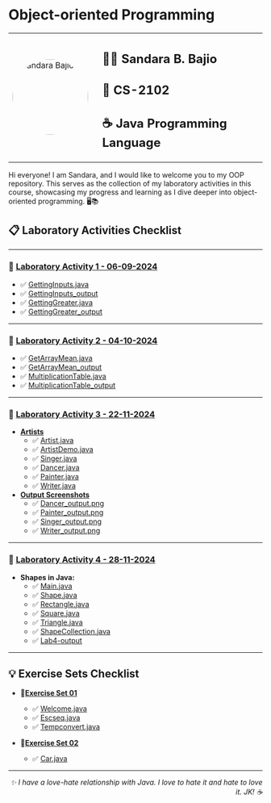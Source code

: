 # Object-oriented Programming
<table>
  <tr>
    <td style="padding-right: 20px;">
      <img src="https://drive.google.com/uc?id=1doBylTYvOLnCkRZN3VWnWbgsiXuRjWLQ" alt="Sandara Bajio" width="150" style="border-radius: 50%;">
    </td>
    <td>
      <h2> 🧑‍💻 Sandara B. Bajio</h2>
      <h2> 📘 CS-2102</h2>
      <h2> ☕ Java Programming Language</h2>
    </td>
  </tr>
</table>


Hi everyone! I am Sandara, and I would like to welcome you to my OOP repository. This serves as the collection of my laboratory activities in this course, showcasing my progress and learning as I dive deeper into object-oriented programming. 🖥️📚

## 📋 Laboratory Activities Checklist
---

### 📌 **[Laboratory Activity 1 - 06-09-2024](https://github.com/SandaraBajio/Bajio-Sandara-B.-OOP/tree/main/BajioSandaraCS2102_OOPactivities/Laboratory%20Activities/Laboratory%20Activity%201%20-%2006-09-2024)**
  - ✅ [GettingInputs.java](https://github.com/SandaraBajio/Bajio-Sandara-B.-OOP/blob/main/BajioSandaraCS2102_OOPactivities/Laboratory%20Activities/Laboratory%20Activity%201%20-%2006-09-2024/GettingInputs.java)
  - ✅ [GettingInputs_output](https://github.com/SandaraBajio/Bajio-Sandara-B.-OOP/blob/main/BajioSandaraCS2102_OOPactivities/Laboratory%20Activities/Laboratory%20Activity%201%20-%2006-09-2024/GettingInputs_output.png)
  - ✅ [GettingGreater.java](https://github.com/SandaraBajio/Bajio-Sandara-B.-OOP/blob/main/BajioSandaraCS2102_OOPactivities/Laboratory%20Activities/Laboratory%20Activity%201%20-%2006-09-2024/GettingGreater.java)
  - ✅ [GettingGreater_output](https://github.com/SandaraBajio/Bajio-Sandara-B.-OOP/blob/main/BajioSandaraCS2102_OOPactivities/Laboratory%20Activities/Laboratory%20Activity%201%20-%2006-09-2024/GettingGreater_output.png)

---

### 📌 **[Laboratory Activity 2 - 04-10-2024](https://github.com/SandaraBajio/Bajio-Sandara-B.-OOP/tree/main/BajioSandaraCS2102_OOPactivities/Laboratory%20Activities/Laboratory%20Activity%202%20-%2004-10-2024)**
  - ✅ [GetArrayMean.java](https://github.com/SandaraBajio/Bajio-Sandara-B.-OOP/blob/main/BajioSandaraCS2102_OOPactivities/Laboratory%20Activities/Laboratory%20Activity%202%20-%2004-10-2024/GetArrayMean.java)
  - ✅ [GetArrayMean_output](https://github.com/SandaraBajio/Bajio-Sandara-B.-OOP/blob/main/BajioSandaraCS2102_OOPactivities/Laboratory%20Activities/Laboratory%20Activity%202%20-%2004-10-2024/GetArrayMean_output.png)
  - ✅ [MultiplicationTable.java](https://github.com/SandaraBajio/Bajio-Sandara-B.-OOP/blob/main/BajioSandaraCS2102_OOPactivities/Laboratory%20Activities/Laboratory%20Activity%202%20-%2004-10-2024/MultiplicationTable.java)
  - ✅ [MultiplicationTable_output](https://github.com/SandaraBajio/Bajio-Sandara-B.-OOP/blob/main/BajioSandaraCS2102_OOPactivities/Laboratory%20Activities/Laboratory%20Activity%202%20-%2004-10-2024/MultiplicationTable_output.png)

---

### 📌 **[Laboratory Activity 3 - 22-11-2024](https://github.com/SandaraBajio/Bajio-Sandara-B.-OOP/tree/main/BajioSandaraCS2102_OOPactivities/Laboratory%20Activities/Laboratory%20Activity%203%20-%2022-11-2024)**
- **[Artists](https://github.com/SandaraBajio/Bajio-Sandara-B.-OOP/tree/main/BajioSandaraCS2102_OOPactivities/Laboratory%20Activities/Laboratory%20Activity%203%20-%2022-11-2024/Artists)**
    - ✅ [Artist.java](https://github.com/SandaraBajio/Bajio-Sandara-B.-OOP/blob/main/BajioSandaraCS2102_OOPactivities/Laboratory%20Activities/Laboratory%20Activity%203%20-%2022-11-2024/Artists/Artist.java)
    - ✅ [ArtistDemo.java](https://github.com/SandaraBajio/Bajio-Sandara-B.-OOP/blob/main/BajioSandaraCS2102_OOPactivities/Laboratory%20Activities/Laboratory%20Activity%203%20-%2022-11-2024/Artists/ArtistDemo.java)
    - ✅ [Singer.java](https://github.com/SandaraBajio/Bajio-Sandara-B.-OOP/blob/main/BajioSandaraCS2102_OOPactivities/Laboratory%20Activities/Laboratory%20Activity%203%20-%2022-11-2024/Artists/Singer.java)
    - ✅ [Dancer.java](https://github.com/SandaraBajio/Bajio-Sandara-B.-OOP/blob/main/BajioSandaraCS2102_OOPactivities/Laboratory%20Activities/Laboratory%20Activity%203%20-%2022-11-2024/Artists/Dancer.java)
    - ✅ [Painter.java](https://github.com/SandaraBajio/Bajio-Sandara-B.-OOP/blob/main/BajioSandaraCS2102_OOPactivities/Laboratory%20Activities/Laboratory%20Activity%203%20-%2022-11-2024/Artists/Painter.java)
    - ✅ [Writer.java](https://github.com/SandaraBajio/Bajio-Sandara-B.-OOP/blob/main/BajioSandaraCS2102_OOPactivities/Laboratory%20Activities/Laboratory%20Activity%203%20-%2022-11-2024/Artists/Writer.java)
- **[Output Screenshots](https://github.com/SandaraBajio/Bajio-Sandara-B.-OOP/tree/main/BajioSandaraCS2102_OOPactivities/Laboratory%20Activities/Laboratory%20Activity%203%20-%2022-11-2024/Output%20Screenshots)**
    - ✅ [Dancer_output.png](https://github.com/SandaraBajio/Bajio-Sandara-B.-OOP/blob/main/BajioSandaraCS2102_OOPactivities/Laboratory%20Activities/Laboratory%20Activity%203%20-%2022-11-2024/Output%20Screenshots/Dancer_output.png)
    - ✅ [Painter_output.png](https://github.com/SandaraBajio/Bajio-Sandara-B.-OOP/blob/main/BajioSandaraCS2102_OOPactivities/Laboratory%20Activities/Laboratory%20Activity%203%20-%2022-11-2024/Output%20Screenshots/Painter_output.png)
    - ✅ [Singer_output.png](https://github.com/SandaraBajio/Bajio-Sandara-B.-OOP/blob/main/BajioSandaraCS2102_OOPactivities/Laboratory%20Activities/Laboratory%20Activity%203%20-%2022-11-2024/Output%20Screenshots/Singer_output.png)
    - ✅ [Writer_output.png](https://github.com/SandaraBajio/Bajio-Sandara-B.-OOP/blob/main/BajioSandaraCS2102_OOPactivities/Laboratory%20Activities/Laboratory%20Activity%203%20-%2022-11-2024/Output%20Screenshots/Writer_output.png)
---

### 📌 **[Laboratory Activity 4 - 28-11-2024](https://github.com/SandaraBajio/Bajio-Sandara-B.-OOP/tree/main/BajioSandaraCS2102_OOPactivities/Laboratory%20Activities/Laboratory%20Activity%204%20-%2028-11-2024)**
- **Shapes in Java:**
    - ✅ [Main.java](https://github.com/SandaraBajio/Bajio-Sandara-B.-OOP/blob/main/BajioSandaraCS2102_OOPactivities/Laboratory%20Activities/Laboratory%20Activity%204%20-%2028-11-2024/Shapes/Main.java)
    - ✅ [Shape.java](https://github.com/SandaraBajio/Bajio-Sandara-B.-OOP/blob/main/BajioSandaraCS2102_OOPactivities/Laboratory%20Activities/Laboratory%20Activity%204%20-%2028-11-2024/Shapes/Shape.java)
    - ✅ [Rectangle.java](https://github.com/SandaraBajio/Bajio-Sandara-B.-OOP/blob/main/BajioSandaraCS2102_OOPactivities/Laboratory%20Activities/Laboratory%20Activity%204%20-%2028-11-2024/Shapes/Rectangle.java)
    - ✅ [Square.java](https://github.com/SandaraBajio/Bajio-Sandara-B.-OOP/blob/main/BajioSandaraCS2102_OOPactivities/Laboratory%20Activities/Laboratory%20Activity%204%20-%2028-11-2024/Shapes/Square.java)
    - ✅ [Triangle.java](https://github.com/SandaraBajio/Bajio-Sandara-B.-OOP/blob/main/BajioSandaraCS2102_OOPactivities/Laboratory%20Activities/Laboratory%20Activity%204%20-%2028-11-2024/Shapes/Triangle.java)
    - ✅ [ShapeCollection.java](https://github.com/SandaraBajio/Bajio-Sandara-B.-OOP/blob/main/BajioSandaraCS2102_OOPactivities/Laboratory%20Activities/Laboratory%20Activity%204%20-%2028-11-2024/Shapes/ShapeCollection.java)
    - ✅ [Lab4-output](https://github.com/SandaraBajio/Bajio-Sandara-B.-OOP/blob/main/BajioSandaraCS2102_OOPactivities/Laboratory%20Activities/Laboratory%20Activity%204%20-%2028-11-2024/Shapes/Lab4-output.png)

---

## 💡 Exercise Sets Checklist

- **📌[Exercise Set 01](https://github.com/SandaraBajio/Bajio-Sandara-B.-OOP/tree/main/BajioSandaraCS2102_OOPactivities/Exercise%20Sets/Exercise%20Set%2001)**
  - ✅ [Welcome.java](https://github.com/SandaraBajio/Bajio-Sandara-B.-OOP/blob/main/BajioSandaraCS2102_OOPactivities/Exercise%20Sets/Exercise%20Set%2001/Welcome.java)
  - ✅ [Escseq.java](https://github.com/SandaraBajio/Bajio-Sandara-B.-OOP/blob/main/BajioSandaraCS2102_OOPactivities/Exercise%20Sets/Exercise%20Set%2001/Escseq.java)
  - ✅ [Tempconvert.java](https://github.com/SandaraBajio/Bajio-Sandara-B.-OOP/blob/main/BajioSandaraCS2102_OOPactivities/Exercise%20Sets/Exercise%20Set%2001/Tempconvert.java)

- **📌[Exercise Set 02](https://github.com/SandaraBajio/Bajio-Sandara-B.-OOP/tree/main/BajioSandaraCS2102_OOPactivities/Exercise%20Sets/Exercise%20Set%2002)**
  - ✅ [Car.java](https://github.com/SandaraBajio/Bajio-Sandara-B.-OOP/blob/main/BajioSandaraCS2102_OOPactivities/Exercise%20Sets/Exercise%20Set%2002/Car.java)
---

<p align="right"><em>✨ I have a love-hate relationship with Java. I love to hate it and hate to love it. JK! ☕ </em></p>
